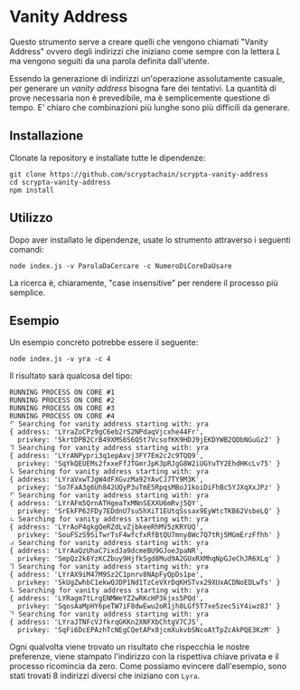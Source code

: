 # Vanity Address

Questo strumento serve a creare quelli che vengono chiamati "Vanity Address" ovvero degli indirizzi che iniziano come sempre con la lettera _L_ ma vengono seguiti da una parola definita dall'utente.

Essendo la generazione di indirizzi un'operazione assolutamente casuale, per generare un *vanity address* bisogna fare dei tentativi. La quantità di prove necessaria non è prevedibile, ma è semplicemente questione di tempo. E' chiaro che combinazioni più lunghe sono più difficili da generare.

## Installazione

Clonate la repository e installate tutte le dipendenze:

```
git clone https://github.com/scryptachain/scrypta-vanity-address
cd scrypta-vanity-address
npm install
```

## Utilizzo

Dopo aver installato le dipendenze, usate lo strumento attraverso i seguenti comandi:

```
node index.js -v ParolaDaCercare -c NumeroDiCoreDaUsare
```


La ricerca è, chiaramente, "case insensitive" per rendere il processo più semplice.

## Esempio

Un esempio concreto potrebbe essere il seguente:
```
node index.js -v yra -c 4
```

Il risultato sarà qualcosa del tipo:
```
RUNNING PROCESS ON CORE #1
RUNNING PROCESS ON CORE #2
RUNNING PROCESS ON CORE #3
RUNNING PROCESS ON CORE #4
⠋ Searching for vanity address starting with: yra
{ address: 'LYraZoCPz9gC6eb2rS2NPdaqVjcxhe44Fr',
  privkey: 'SkrtDPB2CrB49XMS6S6Q5t7VcsofKK9HDJ9jEKDYWB2QDbNGuGz2' }
⠹ Searching for vanity address starting with: yra
{ address: 'LYrANPypri3q1epAxvj3FY7Em2c2c9TQQ9',
  privkey: 'SqYkQEUEMs2fxxeFfJTGmrJpK3pRJgG8W2iUGYuTY2EhdHKcLv75' }
⠧ Searching for vanity address starting with: yra
{ address: 'LYraVxwTJgW4dFXGvzMa92YAvCJ7TY9M3K',
  privkey: 'So7FaA3g6Uh842UQyP3uTmE5RpqsMBoJ1koiDiFhBc5YJXqXxJPz' }
⠋ Searching for vanity address starting with: yra
{ address: 'LYrAFm5QrnATHgeaTxMNnSEXXU6mRvj5QY',
  privkey: 'SrEkFP62FDy7EDdnU7su5hXiT1EUtqSssax9EyWtcTKB62VsbeLQ' }
⠦ Searching for vanity address starting with: yra
{ address: 'LYrAoP4gkgQeRZdLvZjbkeeRhMV5zKRYUQ',
  privkey: 'SouFSzS9SiTwrTsF4wfcfxRfBtQU7mny8Wc7Q7tRj5MGmErzFfhh' }
⠴ Searching for vanity address starting with: yra
{ address: 'LYrAaQzUhaC7ixdJa9dcmeBU9GJoeJpaNR',
  privkey: 'SmpQz2k6YzKCZbuy9HjfkSgd8Mud9A2GUxRXMhqNpGJeChJR6XLq' }
⠹ Searching for vanity address starting with: yra
{ address: 'LYrAX9iM47M9Sz2C1pnrv8NApFyQpDs1pe',
  privkey: 'SkUgZwhbC1ekwQJDP1Nd1TzCeVXrDqKHSTvx29XUxACDNoEDLwTs' }
⠧ Searching for vanity address starting with: yra
{ address: 'LYRagm7tLrgENMWeYZ2wRKcHP3kjxs5PQd',
  privkey: 'SqosAaMpHY6peTW7iF8dwEwu2oR1jh8LGf5T7xe5zec5iY4iwz8J' }
⠙ Searching for vanity address starting with: yra
{ address: 'LYraJTNFcVJfkrqGKKn2XNFXbChtgV7CJS',
  privkey: 'SqFi6DcEPAzhTcNEgCQetAPx8jcmXukvbSNcoAtTpZcAkPQE3KzM' }
```

Ogni qualvolta  viene trovato un risultato che rispecchia le nostre preferenze, viene stampato l'indirizzo con la rispettiva chiave privata  e il processo ricomincia da zero. Come possiamo evincere dall'esempio, sono stati trovati 8 indirizzi diversi che iniziano con `Lyra`.
<!--stackedit_data:
eyJoaXN0b3J5IjpbLTEyNDYyNzAyMF19
-->